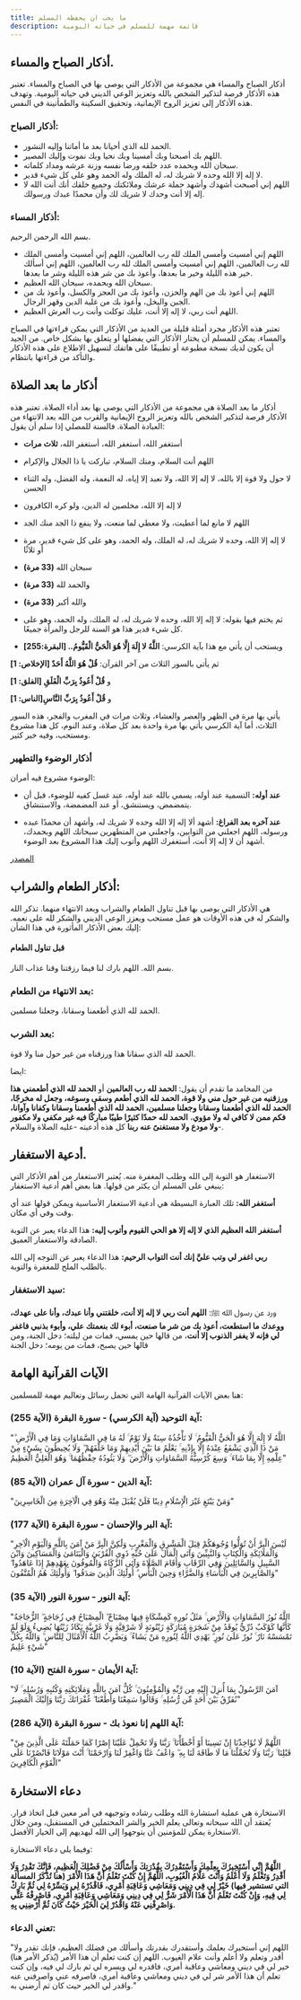 ```yaml
---
title: ما يجب ان يحفظه المسلم
description: قائمة مهمة للمسلم في حياته اليومية
---
```


## أذكار الصباح والمساء.
أذكار الصباح والمساء هي مجموعة من الأذكار التي يوصى بها في الصباح والمساء. تعتبر هذه الأذكار فرصة لتذكير الشخص بالله وتعزيز الوعي الديني في حياته اليومية. وتهدف هذه الأذكار إلى تعزيز الروح الإيمانية، وتحقيق السكينة والطمأنينة في النفس.

### أذكار الصباح:

* الحمد لله الذي أحيانا بعد ما أماتنا وإليه النشور. 
* اللهم بك أصبحنا وبك أمسينا وبك نحيا وبك نموت وإليك المصير. 
* سبحان الله وبحمده عدد خلقه ورضا نفسه وزنة عرشه ومداد كلماته. 
* لا إله إلا الله وحده لا شريك له، له الملك وله الحمد وهو على كل شيء قدير. 
* اللهم إني أصبحت أشهدك وأشهد حملة عرشك وملائكتك وجميع خلقك أنك أنت الله لا إله إلا أنت وحدك لا شريك لك وأن محمدًا عبدك ورسولك.
### أذكار المساء:

بسم الله الرحمن الرحيم.
* اللهم إني أمسيت وأمسى الملك لله رب العالمين، اللهم إني أمسيت وأمسى الملك لله رب العالمين، اللهم إني أمسيت وأمسى الملك لله رب العالمين، اللهم إني أسألك خير هذه الليلة وخير ما بعدها، وأعوذ بك من شر هذه الليلة وشر ما بعدها. 
* سبحان الله وبحمده، سبحان الله العظيم. 
* اللهم إني أعوذ بك من الهم والحزن، وأعوذ بك من العجز والكسل، وأعوذ بك من الجبن والبخل، وأعوذ بك من غلبة الدين وقهر الرجال. 
* اللهم أنت ربي، لا إله إلا أنت، عليك توكلت وأنت رب العرش العظيم.

تعتبر هذه الأذكار مجرد أمثلة قليلة من العديد من الأذكار التي يمكن قراءتها في الصباح والمساء. يمكن للمسلم أن يختار الأذكار التي يفضلها أو يتعلق بها بشكل خاص. من الجيد أن يكون لديك نسخة مطبوعة أو تطبيقًا على هاتفك لتسهيل الاطلاع على هذه الأذكار والتأكد من قراءتها بانتظام.


## أذكار ما بعد الصلاة 
أذكار ما بعد الصلاة هي مجموعة من الأذكار التي يوصى بها بعد أداء الصلاة. تعتبر هذه الأذكار فرصة لتذكير الشخص بالله وتعزيز الروح الإيمانية والقرب من الله بعد الانتهاء من العبادة الصلاة.
فالسنة للمصلي إذا سلم أن يقول:

* أستغفر الله، أستغفر الله، أستغفر الله، **ثلاث مرات**
* اللهم أنت السلام، ومنك السلام، تباركت يا ذا الجلال والإكرام
* لا حول ولا قوة إلا بالله، لا إله إلا الله، ولا نعبد إلا إياه، له النعمة، وله الفضل، وله الثناء الحسن
* لا إله إلا الله، مخلصين له الدين، ولو كره الكافرون
* اللهم لا مانع لما أعطيت، ولا معطي لما منعت، ولا ينفع ذا الجد منك الجد
* لا إله إلا الله، وحده لا شريك له، له الملك، وله الحمد، وهو على كل شيء قدير، مرة أو ثلاثًا
* سبحان الله **(33 مرة)** 
* والحمد لله **(33 مرة)** 
* والله أكبر **(33 مرة)** 
* ثم يختم فيها بقوله: لا إله إلا الله، وحده لا شريك له، له الملك، وله الحمد، وهو على كل شيء قدير هذا هو السنة للرجل والمرأة جميعًا.


 

* ويستحب أن يأتي مع هذا بآية الكرسي: **اللَّهُ لا إِلَهَ إِلَّا هُوَ الْحَيُّ الْقَيُّومُ.. [البقرة:255]** 

ثم يأتي بالسور الثلاث من آخر القرآن: **قُلْ هُوَ اللَّهُ أَحَدٌ [الإخلاص: 1]**

و **قُلْ أَعُوذُ بِرَبِّ الْفَلَقِ [الفلق: 1]**

و **قُلْ أَعُوذُ بِرَبِّ النَّاسِ[الناس: 1]** 

يأتي بها مرة في الظهر والعصر والعشاء، وثلاث مرات في المغرب والفجر، هذه السور الثلاث، أما آية الكرسي يأتي بها مرة واحدة بعد كل صلاة، وعند النوم، كل هذا مشروع ومستحب، وفيه خير كثير.


###  أذكار الوضوء والتطهير
الوضوء مشروع فيه أمران:

* **عند أوله:** التسمية عند أوله، يسمي بالله عند أوله، عند غسل كفيه للوضوء، قبل أن يتمضمض، ويستنشق، أو عند المضمضة، والاستنشاق.

* **عند آخره بعد الفراغ:** أشهد ألا إله إلا الله وحده لا شريك له، وأشهد أن محمدًا عبده ورسوله، اللهم اجعلني من التوابين، واجعلني من المتطهرين سبحانك اللهم وبحمدك، أشهد أن لا إله إلا أنت، أستغفرك اللهم وأتوب إليك هذا المشروع بعد الوضوء. 

[المصدر](https://binbaz.org.sa/fatwas/2841/%D8%B0%D9%83%D8%B1-%D8%A7%D9%84%D8%A7%D8%AF%D8%B9%D9%8A%D8%A9-%D8%A7%D9%84%D9%85%D8%B4%D8%B1%D9%88%D8%B9%D8%A9-%D8%B9%D9%86%D8%AF-%D8%A7%D9%84%D9%88%D8%B6%D9%88%D8%A1#:~:text=%D9%88%D9%85%D8%B4%D8%B1%D9%88%D8%B9%20%D9%81%D9%8A%20%D8%AD%D9%82%D9%87%20%D9%81%D9%8A%20%D8%A2%D8%AE%D8%B1%D9%87,%D8%A5%D9%84%D9%8A%D9%83%20%D9%87%D8%B0%D8%A7%20%D8%A7%D9%84%D9%85%D8%B4%D8%B1%D9%88%D8%B9%20%D8%A8%D8%B9%D8%AF%20%D8%A7%D9%84%D9%88%D8%B6%D9%88%D8%A1.)


## أذكار الطعام والشراب: 
هي الأذكار التي يوصى بها قبل تناول الطعام والشراب وبعد الانتهاء منهما. تذكر الله والشكر له في هذه الأوقات هو عمل مستحب ويعزز الوعي الديني والشكر لله على نعمه. إليك بعض الأذكار المأثورة في هذا الشأن:

#### قبل تناول الطعام
بسم الله.
اللهم بارك لنا فيما رزقتنا وقنا عذاب النار.
### بعد الانتهاء من الطعام:
الحمد لله الذي أطعمنا وسقانا، وجعلنا مسلمين.
### بعد الشرب:
الحمد لله الذي سقانا هذا ورزقناه من غير حول منا ولا قوة.

ايضا:

من المحامد ما تقدم أن يقول: **الحمد لله رب العالمين** أو **الحمد لله الذي أطعمني هذا ورزقنيه من غير حول مني ولا قوة، الحمد لله الذي أطعم وسقى وسوغه، وجعل له مخرجًا، الحمد لله الذي أطعمنا وسقانا وجعلنا مسلمين، الحمد لله الذي أطعمنا وسقانا وكفانا وآوانا، فكم ممن لا كافي له ولا مؤوي**، **الحمد لله حمدًا كثيرًا طيبًا مباركًا فيه غير مكفي ولا مكفور ولا مودع ولا مستغنىً عنه ربنا** كل هذه أدعيته -عليه الصلاة والسلام-.

## أدعية الاستغفار.

الاستغفار هو التوبة إلى الله وطلب المغفرة منه. يُعتبر الاستغفار من أهم الأذكار التي ينبغي على المسلم أن يكثر من قولها. هنا بعض أهم أدعية الاستغفار:

**أستغفر الله:** تلك العبارة البسيطة هي أدعية الاستغفار الأساسية ويمكن قولها عند أي وقت وفي أي مكان.

**أستغفر الله العظيم الذي لا إله إلا هو الحي القيوم وأتوب إليه:** هذا الدعاء يعبر عن التوبة الصادقة والاستغفار العميق.

**ربي اغفر لي وتب عليَّ إنك أنت التواب الرحيم:** هذا الدعاء يعبر عن التوجه إلى الله بالطلب الملح للمغفرة والتوبة.

### سيد الاستغفار:
ورد عن رسول الله ﷺ: **اللهم أنت ربي لا إله إلا أنت، خلقتني وأنا عبدك، وأنا على عهدك، ووعدك ما استطعت، أعوذ بك من شر ما صنعت، أبوء لك بنعمتك علي، وأبوء بذنبي فاغفر لي فإنه لا يغفر الذنوب إلا أنت**، من قالها حين يمسي، فمات من ليلته؛ دخل الجنة، ومن قالها حين يصبح، فمات من يومه؛ دخل الجنة 


## الآيات القرآنية الهامة
هنا بعض الآيات القرآنية الهامة التي تحمل رسائل وتعاليم مهمة للمسلمين:

### آية التوحيد (آية الكرسي) - سورة البقرة (الآية 255):
"اللَّهُ لَا إِلَٰهَ إِلَّا هُوَ الْحَيُّ الْقَيُّومُ ۚ لَا تَأْخُذُهُ سِنَةٌ وَلَا نَوْمٌ ۚ لَهُ مَا فِي السَّمَاوَاتِ وَمَا فِي الْأَرْضِ ۗ مَنْ ذَا الَّذِي يَشْفَعُ عِنْدَهُ إِلَّا بِإِذْنِهِ ۚ يَعْلَمُ مَا بَيْنَ أَيْدِيهِمْ وَمَا خَلْفَهُمْ ۖ وَلَا يُحِيطُونَ بِشَيْءٍ مِنْ عِلْمِهِ إِلَّا بِمَا شَاءَ ۚ وَسِعَ كُرْسِيُّهُ السَّمَاوَاتِ وَالْأَرْضَ ۖ وَلَا يَئُودُهُ حِفْظُهُمَا ۚ وَهُوَ الْعَلِيُّ الْعَظِيمُ"

### آية الدين - سورة آل عمران (الآية 85):
"وَمَنْ يَبْتَغِ غَيْرَ الْإِسْلَامِ دِينًا فَلَنْ يُقْبَلَ مِنْهُ وَهُوَ فِي الْآخِرَةِ مِنَ الْخَاسِرِينَ"

### آية البر والإحسان - سورة البقرة (الآية 177):
"لَيْسَ الْبِرَّ أَنْ تُوَلُّوا وُجُوهَكُمْ قِبَلَ الْمَشْرِقِ وَالْمَغْرِبِ وَلَٰكِنَّ الْبِرَّ مَنْ آمَنَ بِاللَّهِ وَالْيَوْمِ الْآخِرِ وَالْمَلَائِكَةِ وَالْكِتَابِ وَالنَّبِيِّينَ وَآتَى الْمَالَ عَلَىٰ حُبِّهِ ذَوِي الْقُرْبَىٰ وَالْيَتَامَىٰ وَالْمَسَاكِينَ وَابْنَ السَّبِيلِ وَالسَّائِلِينَ وَفِي الرِّقَابِ وَأَقَامَ الصَّلَاةَ وَآتَى الزَّكَاةَ وَالْمُوفُونَ بِعَهْدِهِمْ إِذَا عَاهَدُوا ۖ وَالصَّابِرِينَ فِي الْبَأْسَاءِ وَالضَّرَّاءِ وَحِينَ الْبَأْسِ ۗ أُولَٰئِكَ الَّذِينَ صَدَقُوا ۖ وَأُولَٰئِكَ هُمُ الْمُتَّقُونَ"

### آية النور - سورة النور (الآية 35):
"اللَّهُ نُورُ السَّمَاوَاتِ وَالْأَرْضِ ۚ مَثَلُ نُورِهِ كَمِشْكَاةٍ فِيهَا مِصْبَاحٌ ۖ الْمِصْبَاحُ فِي زُجَاجَةٍ ۖ الزُّجَاجَةُ كَأَنَّهَا كَوْكَبٌ دُرِّيٌّ يُوقَدُ مِنْ شَجَرَةٍ مُبَارَكَةٍ زَيْتُونَةٍ لَا شَرْقِيَّةٍ وَلَا غَرْبِيَّةٍ يَكَادُ زَيْتُهَا يُضِيءُ وَلَوْ لَمْ تَمْسَسْهُ نَارٌ ۚ نُورٌ عَلَىٰ نُورٍ ۗ يَهْدِي اللَّهُ لِنُورِهِ مَنْ يَشَاءُ ۚ وَيَضْرِبُ اللَّهُ الْأَمْثَالَ لِلنَّاسِ ۗ وَاللَّهُ بِكُلِّ شَيْءٍ عَلِيمٌ"
### آية الأيمان - سورة الفتح (الآية 10):
"آمَنَ الرَّسُولُ بِمَا أُنزِلَ إِلَيْهِ مِن رَّبِّهِ وَالْمُؤْمِنُونَ ۚ كُلٌّ آمَنَ بِاللَّهِ وَمَلَائِكَتِهِ وَكُتُبِهِ وَرُسُلِهِ ۚ لَا نُفَرِّقُ بَيْنَ أَحَدٍ مِّن رُّسُلِهِ ۚ وَقَالُوا سَمِعْنَا وَأَطَعْنَا ۖ غُفْرَانَكَ رَبَّنَا وَإِلَيْكَ الْمَصِيرُ"

### آية اللهم إنا نعوذ بك - سورة البقرة (الآية 286):
"اللَّهُمَّ لَا تُؤَاخِذْنَا إِنْ نَسِينَا أَوْ أَخْطَأْنَا ۚ رَبَّنَا وَلَا تَحْمِلْ عَلَيْنَا إِصْرًا كَمَا حَمَلْتَهُ عَلَى الَّذِينَ مِنْ قَبْلِنَا ۚ رَبَّنَا وَلَا تُحَمِّلْنَا مَا لَا طَاقَةَ لَنَا بِهِ ۖ وَاعْفُ عَنَّا وَاغْفِرْ لَنَا وَارْحَمْنَا ۚ أَنْتَ مَوْلَانَا فَانْصُرْنَا عَلَى الْقَوْمِ الْكَافِرِينَ"


##  دعاء الاستخارة
الاستخارة هي عملية استشارة الله وطلب رشاده وتوجيهه في أمر معين قبل اتخاذ قرار. يُعتقد أن الله سبحانه وتعالى يعلم الخير والشر المحتملين في المستقبل، ومن خلال الاستخارة يمكن للمؤمنين أن يتوجهوا إلى الله ليهديهم إلى الخيار الأفضل.

وفيما يلي دعاء الاستخارة:

**اللَّهُمَّ إِنِّي أَسْتَخِيرُكَ بِعِلْمِكَ وَأَسْتَقْدِرُكَ بِقُدْرَتِكَ وَأَسْأَلُكَ مِنْ فَضْلِكَ الْعَظِيمِ، فَإِنَّكَ تَقْدِرُ وَلَا أَقْدِرُ وَتَعْلَمُ وَلَا أَعْلَمُ وَأَنْتَ عَلَّامُ الْغُيُوبِ، اللَّهُمَّ إِنْ كُنْتَ تَعْلَمُ أَنَّ هَذَا الْأَمْرَ (هنا تُذْكَرُ المسألة التي تستشير فيها) خَيْرٌ لِي فِي دِينِي وَمَعَاشِي وَعَاقِبَةِ أَمْرِي، فَاقْدُرْهُ لِي وَيَسِّرْهُ لِي ثُمَّ بَارِكْ لِي فِيهِ، وَإِنْ كُنْتَ تَعْلَمُ أَنَّ هَذَا الْأَمْرَ شَرٌّ لِي فِي دِينِي وَمَعَاشِي وَعَاقِبَةِ أَمْرِي، فَاصْرِفْهُ عَنِّي وَاصْرِفْنِي عَنْهُ وَاقْدُرْ لِيَ الْخَيْرَ حَيْثُ كَانَ ثُمَّ أَرْضِنِي بِهِ.**

### تعني الدعاء:

"اللهم إني أستخيرك بعلمك وأستقدرك بقدرتك وأسألك من فضلك العظيم، فإنك تقدر ولا أقدر وتعلم ولا أعلم وأنت علام الغيوب. اللهم إن كنت تعلم أن هذا الأمر (يُذكر الأمر هنا) خير لي في ديني ومعاشي وعاقبة أمري، فاقدره لي ويسره لي ثم بارك لي فيه، وإن كنت تعلم أن هذا الأمر شر لي في ديني ومعاشي وعاقبة أمري، فاصرفه عني واصرفني عنه واقدر لي الخير حيث كان ثم أرضني به."


<!-- أذكار المواقف اليومية.
ادعية من السنة -->